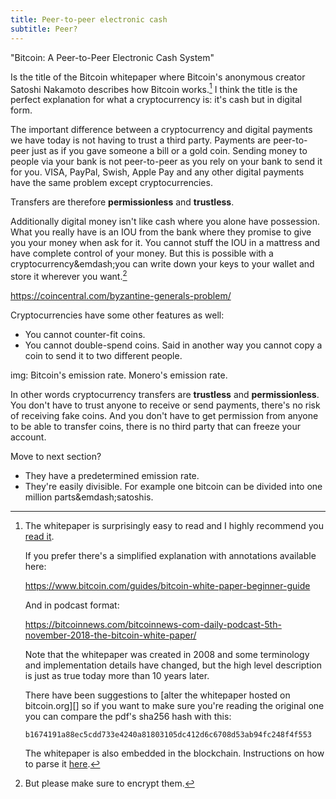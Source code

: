 ```yaml
---
title: Peer-to-peer electronic cash
subtitle: Peer?
---
```


"Bitcoin: A Peer-to-Peer Electronic Cash System"

Is the title of the Bitcoin whitepaper where Bitcoin's anonymous creator Satoshi Nakamoto describes how Bitcoin works.[^whitepaper] I think the title is the perfect explanation for what a cryptocurrency is: it's cash but in digital form.

The important difference between a cryptocurrency and digital payments we have today is not having to trust a third party. Payments are peer-to-peer just as if you gave someone a bill or a gold coin. Sending money to people via your bank is not peer-to-peer as you rely on your bank to send it for you. VISA, PayPal, Swish, Apple Pay and any other digital payments have the same problem except cryptocurrencies.

Transfers are therefore **permissionless** and **trustless**.

Additionally digital money isn't like cash where you alone have possession. What you really have is an IOU from the bank where they promise to give you your money when ask for it. You cannot stuff the IOU in a mattress and have complete control of your money. But this is possible with a cryptocurrency&emdash;you can write down your keys to your wallet and store it wherever you want.[^keys]

<https://coincentral.com/byzantine-generals-problem/>

Cryptocurrencies have some other features as well:

* You cannot counter-fit coins.
* You cannot double-spend coins. Said in another way you cannot copy a coin to send it to two different people.


img: Bitcoin's emission rate. Monero's emission rate.

In other words cryptocurrency transfers are **trustless** and **permissionless**. You don't have to trust anyone to receive or send payments, there's no risk of receiving fake coins. And you don't have to get permission from anyone to be able to transfer coins, there is no third party that can freeze your account.


Move to next section?
* They have a predetermined emission rate.
* They're easily divisible. For example one bitcoin can be divided into one million parts&emdash;satoshis.


[^whitepaper]: The whitepaper is surprisingly easy to read and I highly recommend you [read it][whitepaper].

    If you prefer there's a simplified explanation with annotations available here:

    <https://www.bitcoin.com/guides/bitcoin-white-paper-beginner-guide>

    And in podcast format:

    <https://bitcoinnews.com/bitcoinnews-com-daily-podcast-5th-november-2018-the-bitcoin-white-paper/>

    Note that the whitepaper was created in 2008 and some terminology and implementation details have changed, but the high level description is just as true today more than 10 years later.

    There have been suggestions to [alter the whitepaper hosted on bitcoin.org][] so if you want to make sure you're reading the original one you can compare the pdf's sha256 hash with this:

    `b1674191a88ec5cdd733e4240a81803105dc412d6c6708d53ab94fc248f4f553`

    The whitepaper is also embedded in the blockchain. Instructions on how to parse it [here][whitepaper-blockchain].

[whitepaper]: https://www.bitcoin.com/bitcoin.pdf "Bitcoin: A Peer-to-Peer Electronic Cash System"
[alter-whitepaper]: https://github.com/bitcoin-dot-org/bitcoin.org/issues/1325 "Amendments to the Bitcoin paper"
[whitepaper-blockchain]: https://bitcoin.stackexchange.com/questions/35959/how-is-the-whitepaper-decoded-from-the-blockchain-tx-with-1000x-m-of-n-multisi/35970 "Stackexchange: How is the whitepaper decoded from the blockchain"

[^keys]: But please make sure to encrypt them.

